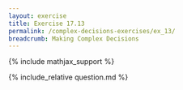```yaml
---
layout: exercise
title: Exercise 17.13
permalink: /complex-decisions-exercises/ex_13/
breadcrumb: Making Complex Decisions
---
```


{% include mathjax_support %}

<div><i class="arrow-up loader" data-chapter="complex-decisions-exercises" data-exercise="ex_13" data-rating="0"></i></div>
{% include_relative question.md %}
